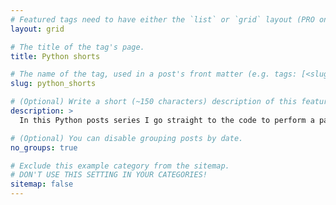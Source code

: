 ```yaml
---
# Featured tags need to have either the `list` or `grid` layout (PRO only).
layout: grid

# The title of the tag's page.
title: Python shorts

# The name of the tag, used in a post's front matter (e.g. tags: [<slug>]).
slug: python_shorts

# (Optional) Write a short (~150 characters) description of this featured tag.
description: >
  In this Python posts series I go straight to the code to perform a particular practical/analytical task. The code is provided as a Jupyter Notebook, whose cells you may copy-paste into your own Jupyter Notebook. If you are new to Python, then you can visit [this page](https://renswilderom.github.io/blog/python/2021-11-19-How-to-get-started-with-Python/) first.

# (Optional) You can disable grouping posts by date.
no_groups: true

# Exclude this example category from the sitemap.
# DON'T USE THIS SETTING IN YOUR CATEGORIES!
sitemap: false
---
```

